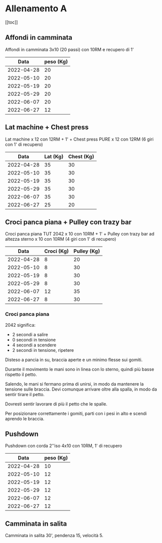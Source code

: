 # Allenamento A

[[toc]]

## Affondi in camminata

Affondi in camminata 3x10 (20 passi) con 10RM e recupero di 1'

| Data       | peso (Kg) |
| ---------- | --------- |
| 2022-04-28 |        20 |
| 2022-05-10 |        20 |
| 2022-05-19 |        20 |
| 2022-05-29 |        20 |
| 2022-06-07 |        20 |
| 2022-06-27 |        12 |

## Lat machine + Chest press

Lat machine x 12 con 12RM + 1' + Chest press PURE x 12 con 12RM (6 giri con 1' di recupero)

| Data       | Lat (Kg) | Chest (Kg) |
| ---------- | -------- | ---------- |
| 2022-04-28 |       35 |         30 |
| 2022-05-10 |       35 |         30 |
| 2022-05-19 |       35 |         30 |
| 2022-05-29 |       35 |         30 |
| 2022-06-07 |       35 |         30 |
| 2022-06-27 |       25 |         20 |

## Croci panca piana + Pulley con trazy bar

Croci panca piana TUT 2042 x 10 con 10RM + 1' + Pulley con trazy bar ad altezza sterno x 10 con 10RM (4 giri con 1' di recupero)

| Data       | Croci (Kg) | Pulley (Kg) |
| ---------- | ---------- | ----------- |
| 2022-04-28 |          8 |          20 |
| 2022-05-10 |          8 |          30 |
| 2022-05-19 |          8 |          30 |
| 2022-05-29 |          8 |          30 |
| 2022-06-07 |         12 |          35 |
| 2022-06-27 |          8 |          30 |

### Croci panca piana

2042 significa:

- 2 secondi a salire
- 0 secondi in tensione
- 4 secondi a scendere
- 2 secondi in tensione, ripetere

Disteso a pancia in su, braccia aperte e un minimo flesse sui gomiti.

Durante il movimento le mani sono in linea con lo sterno, quindi più basse rispetto il petto.

Salendo, le mani si fermano prima di unirsi, in modo da mantenere la tensione sulle braccia. Devi comunque arrivare oltre alla spalla, in modo da sentir tirare il petto.

Dovresti sentir lavorare di più il petto che le spalle.

Per posizionare correttamente i gomiti, parti con i pesi in alto e scendi aprendo le braccia.

## Pushdown

Pushdown con corda 2''iso 4x10 con 10RM, 1' di recupero

| Data       | peso (Kg) |
| ---------- | --------- |
| 2022-04-28 |        10 |
| 2022-05-10 |        12 |
| 2022-05-19 |        12 |
| 2022-05-29 |        12 |
| 2022-06-07 |        12 |
| 2022-06-27 |        12 |

## Camminata in salita

Camminata in salita 30', pendenza 15, velocità 5.